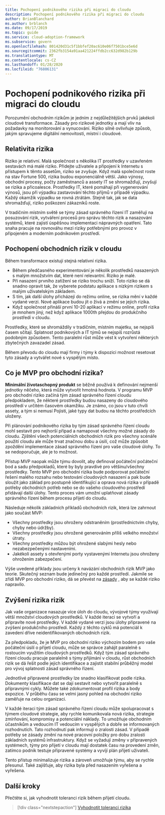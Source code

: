 ```yaml
---
title: Pochopení podnikového rizika při migraci do cloudu
description: Pochopení podnikového rizika při migraci do cloudu
author: BrianBlanchard
ms.author: brblanch
ms.date: 09/17/2019
ms.topic: guide
ms.service: cloud-adoption-framework
ms.subservice: govern
ms.openlocfilehash: 801420d31c5f1bbfef20ac610e06f7501bce5e6d
ms.sourcegitcommit: 2362fb3154a91aa421224ffdb2cc632d982b129b
ms.translationtype: MT
ms.contentlocale: cs-CZ
ms.lasthandoff: 01/28/2020
ms.locfileid: "76806131"
---
```

<!-- markdownlint-disable MD026 -->

# <a name="understand-business-risk-during-cloud-migration"></a>Pochopení podnikového rizika při migraci do cloudu

Porozumění obchodním rizikům je jedním z nejdůležitějších prvků jakékoli cloudové transformace. Zásady pro rizikové jednotky a mají vliv na požadavky na monitorování a vynucování. Riziko silně ovlivňuje způsob, jakým spravujeme digitální nemovitosti, místní i cloudové.

<!-- markdownlint-enable MD026 -->

## <a name="relativity-of-risk"></a>Relativita rizika

Riziko je relativní. Malá společnost s několika IT prostředky v uzavřeném sestavách má malé riziko. Přidejte uživatele a připojení k Internetu s přístupem k těmto assetům, riziko se zvyšuje. Když malá společnost roste na stav Fortune 500, rizika budou exponenciálně větší. Jako výnosy, obchodní procesy, počty zaměstnanců a assety IT se shromažďují, zvyšují se rizika a přicoalesce. Prostředky IT, které pomáhají při vygenerování výnosů, jsou při výpadku zastavování těchto příjmů v případě výpadku. Každý okamžik výpadku se rovná ztrátám. Stejně tak, jak se data shromažďují, riziko poškození zákazníků roste.

V tradičním místním světě se týmy zásad správného řízení IT zaměřují na posuzování rizik, vytváření procesů pro správu těchto rizik a nasazování systémů, které zajistí úspěšnou implementaci nápravných opatření. Tato snaha pracuje na rovnováhu mezi riziky potřebnými pro provoz v připojeném a moderním podnikovém prostředí.

## <a name="understand-business-risks-in-the-cloud"></a>Pochopení obchodních rizik v cloudu

Během transformace existují stejná relativní rizika.

- Během předčasného experimentování je několik prostředků nasazených s malým množstvím dat, které není relevantní. Riziko je malé.
- Při nasazení prvního zatížení se riziko trochu sníží. Toto riziko se dá snadno opravit tak, že vyberete podstatu aplikace s nízkým rizikem s malým uživatelským základem.
- S tím, jak další úlohy přicházejí do režimu online, se rizika mění v každé vydané verzi. Nové aplikace budou jít o živá a změní se jejich rizika.
- Když společnost přináší první 10-20 aplikací v režimu online, profil rizika je mnohem jiný, než když aplikace 1000th přejdou do produkčního prostředí v cloudu.

Prostředky, které se shromáždily v tradičním, místním majetku, se nejspíš časem sčítají. Splatnost podnikových a IT týmů se nejspíš rozrůstá podobným způsobem. Tento paralelní růst může vést k vytvoření některých zbytečných zavazadel zásad.

Během převodu do cloudu mají firmy i týmy k dispozici možnost resetovat tyto zásady a vytvářet nové s vyspělým místo.

<!-- markdownlint-disable MD026 -->

## <a name="what-is-a-business-risk-mvp"></a>Co je MVP pro obchodní rizika?

**Minimální životaschopný produkt** se běžně používá k definování nejmenší jednotky něčeho, která může vytvořit hmotná hodnota. V programu MVP pro obchodní riziko začíná tým zásad správného řízení cloudu předpokladem, že některé prostředky budou nasazeny do cloudového prostředí v určitém časovém okamžiku. Je známo, co jsou v tuto chvíli assety, a tým si nemusí Pojisti, jaké typy dat budou na těchto prostředcích uloženy.

Při plánování podnikového rizika by tým zásad správného řízení cloudu mohl sestavit pro nejhorší případ a namapovat všechny možné zásady do cloudu. Zjištění všech potenciálních obchodních rizik pro všechny scénáře použití cloudu ale může trvat značnou dobu a úsilí, což může způsobit zpoždění implementace zásad správného řízení pro vaše cloudové úlohy. To se nedoporučuje, ale je to možnost.

Přístup MVP naopak může týmu dovolit, aby definoval počáteční počáteční bod a sadu předpokladů, které by byly pravdivé pro většinu/všechny prostředky. Tento MVP pro obchodní rizika bude podporovat počáteční řešení malého rozsahu nebo testování cloudových nasazení a pak bude sloužit jako základ pro postupně identifikující a oprava nová rizika v případě potřeby obchodních potřeb nebo se do vašeho cloudového prostředí přidávají další úlohy. Tento proces vám umožní uplatňovat zásady správného řízení během procesu přijetí do cloudu.

Následuje několik základních příkladů obchodních rizik, která lze zahrnout jako součást MVP:

- Všechny prostředky jsou ohroženy odstraněním (prostřednictvím chyby, chyby nebo údržby).
- Všechny prostředky jsou ohrožené generováním příliš velkého množství útraty.
- Všechny prostředky můžou být ohrožené slabými hesly nebo nezabezpečenými nastaveními.
- Jakékoli assety s otevřenými porty vystavenými Internetu jsou ohroženy ohrožením zabezpečení.

Výše uvedené příklady jsou určeny k navázání obchodních rizik MVP jako teorie. Skutečný seznam bude jedinečný pro každé prostředí.
Jakmile se zřídí MVP pro obchodní riziko, dá se převést na [zásady](./index.md) , aby se každé riziko napravilo.

<!-- markdownlint-enable MD026 -->

## <a name="incremental-risk-mitigation"></a>Zvýšení rizika rizik

Jak vaše organizace nasazuje více úloh do cloudu, vývojové týmy využívají větší množství cloudových prostředků. V každé iteraci se vytvoří a připravíte nové prostředky. V každé vydané verzi jsou úlohy připravené na zvýšení produkčního prostředí. Každý z těchto cyklů má potenciál k zavedení dříve neidentifikovaných obchodních rizik.

Za předpokladu, že je MVP pro obchodní riziko výchozím bodem pro vaše počáteční úsilí o přijetí cloudu, může se správce zahájit paralelně s rostoucím využitím cloudových prostředků. Když tým zásad správného řízení cloudu pracuje paralelně s týmy přijímání v cloudu, růst obchodních rizik se dá řešit podle jejich identifikace a zajistit stabilní průběžný model pro vývoj splatnosti zásad správného řízení.

Jednotlivé připravené prostředky lze snadno klasifikovat podle rizika. Dokumenty klasifikace dat se dají sestavit nebo vytvořit paralelně s přípravnými cykly. Můžete také zdokumentovat profil rizika a body expozice. V průběhu času se velmi jasný pohled na obchodní riziko zaměřuje na celou organizaci.

V každé iteraci tým zásad správného řízení cloudu může spolupracovat s týmem cloudové strategie, aby rychle komunikovala nová rizika, strategie zmírňování, kompromisy a potenciální náklady. To umožňuje obchodním účastníkům a vedoucím IT vedoucím v vyspělých a dobře se informovaných rozhodnutích. Tato rozhodnutí pak informují o zralosti zásad. V případě potřeby se zásady změní na nové pracovní položky pro dobu zralosti základních systémů infrastruktury. Když se vyžadují změny v připravených systémech, týmy pro přijetí v cloudu mají dostatek času na provedení změn, zatímco podnik testuje připravené systémy a vyvíjí plán přijetí uživateli.

Tento přístup minimalizuje rizika a zároveň umožňuje týmu, aby se rychle přesunul. Také zajišťuje, aby rizika byla před nasazením vyřešena a vyřešena.

## <a name="next-steps"></a>Další kroky

Přečtěte si, jak vyhodnotit toleranci rizik během přijetí cloudu.

> [!div class="nextstepaction"]
> [Vyhodnotit toleranci rizika](./risk-tolerance.md)
